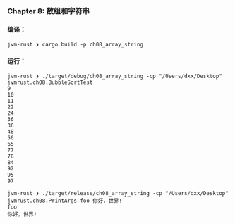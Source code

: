 ### Chapter 8: 数组和字符串

#### 编译：

```shell
jvm-rust ❯ cargo build -p ch08_array_string
```

#### 运行：

```shell
jvm-rust ❯ ./target/debug/ch08_array_string -cp "/Users/dxx/Desktop" jvmrust.ch08.BubbleSortTest
9
10
11
22
24
36
36
48
56
65
77
78
84
92
95
97
```

```shell
jvm-rust ❯ ./target/release/ch08_array_string -cp "/Users/dxx/Desktop" jvmrust.ch08.PrintArgs foo 你好，世界!
foo
你好，世界!
```
